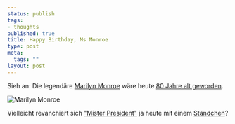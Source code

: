 ```yaml
--- 
status: publish
tags: 
- thoughts
published: true
title: Happy Birthday, Ms Monroe
type: post
meta: 
  tags: ""
layout: post
---
```

Sieh an: Die legendäre <a href="http://de.wikipedia.org/wiki/Marilyn_Monroe">Marilyn Monroe</a> wäre heute <a href="http://www.tagesschau.de/bildstrecken/0,1203,OID5585330,00.html">80 Jahre alt geworden</a>.

<img id="image611" src="http://fredericiana.de/uploads/2006/06/monroe.jpg" alt="Marilyn Monroe" class="centered" />

Vielleicht revanchiert sich <a href="http://en.wikipedia.org/wiki/Happy_Birthday,_Mr._President">"Mister President"</a> ja heute mit einem <a href="http://www.kultur-online.net/?q=node/7325">Ständchen</a>?
